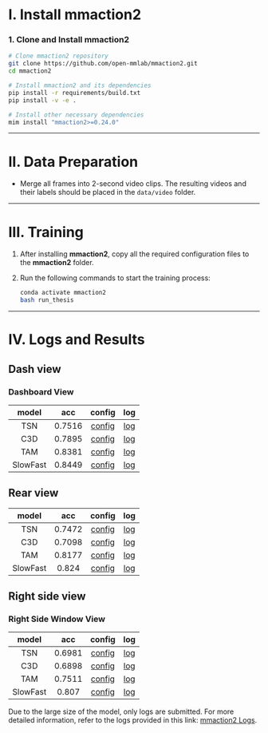 # I. Install mmaction2

### 1. Clone and Install mmaction2

```bash
# Clone mmaction2 repository
git clone https://github.com/open-mmlab/mmaction2.git
cd mmaction2

# Install mmaction2 and its dependencies
pip install -r requirements/build.txt
pip install -v -e .

# Install other necessary dependencies
mim install "mmaction2>=0.24.0"
```

---

# II. Data Preparation

- Merge all frames into 2-second video clips. The resulting videos and their labels should be placed in the `data/video` folder.

---

# III. Training

1. After installing **mmaction2**, copy all the required configuration files to the **mmaction2** folder.

2. Run the following commands to start the training process:

   ```bash
   conda activate mmaction2
   bash run_thesis
   ```

---

# IV. Logs and Results

## Dash view

### Dashboard View

| model    | acc   | config                                                                                                           | log                                                                                                  |
| :------: | :---: | :-------------------------------------------------------------------------------------------------------------: | :--------------------------------------------------------------------------------------------------: |
| TSN      | 0.7516 | [config](configs/recognition/tsn/tsn_imagenet-pretrained-r50_8xb32-1x1x3-100e_kinetics400-rgb_Dashboard.py) | [log](models/tsn/Dashboard/20240704_235148/20240704_235148.log) |
| C3D      | 0.7895 | [config](configs/recognition/c3d/c3d_sports1m-pretrained_8xb30-16x1x1-45e_ucf101-rgb-Dashboard.py) | [log](models/c3d/Dashboard/20240709_015303/20240709_015303.log) |
| TAM      | 0.8381 | [config](configs/recognition/tanet/tanet_imagenet-pretrained-r50_8xb8-dense-1x1x8-100e_kinetics400-rgb-Dashboard.py) | [log](models/tam/Dashboard/20240705_090050/20240705_090050.log) |
| SlowFast | 0.8449 | [config](configs/recognition/slowfast/slowfast_r50_8xb8-4x16x1-256e_kinetics400-rgb-Dashboard.py) | [log](models/slowfast/Dashboard/20240714_004645/20240714_004645.log) |

## Rear view

| model    | acc   | config                                                                                                           | log                                                                                                  |
| :------: | :---: | :-------------------------------------------------------------------------------------------------------------: | :--------------------------------------------------------------------------------------------------: |
| TSN      | 0.7472 | [config](configs/recognition/tsn/tsn_imagenet-pretrained-r50_8xb32-1x1x3-100e_kinetics400-rgb-Rear_view.py) | [log](models/tsn/Rear_view/20240705_002951/20240705_002951.log) |
| C3D      | 0.7098 | [config](configs/recognition/c3d/c3d_sports1m-pretrained_8xb30-16x1x1-45e_ucf101-rgb-Rear_view.py) | [log](models/c3d/Rear_view/20240706_155112/20240706_155112.log) |
| TAM      | 0.8177 | [config](configs/recognition/tanet/tanet_imagenet-pretrained-r50_8xb8-dense-1x1x8-100e_kinetics400-rgb-Rear_view.py) | [log](models/tam/Rear_view/20240705_223345/20240705_223345.log) |
| SlowFast | 0.824  | [config](configs/recognition/slowfast/slowfast_r50_8xb8-4x16x1-256e_kinetics400-rgb-Rear_view.py) | [log](models/slowfast/Rear_view/20240714_033755/20240714_033755.log) |


## Right side view

### Right Side Window View

| model    | acc   | config                                                                                                           | log                                                                                                  |
| :------: | :---: | :-------------------------------------------------------------------------------------------------------------: | :--------------------------------------------------------------------------------------------------: |
| TSN      | 0.6981 | [config](configs/recognition/tsn/tsn_imagenet-pretrained-r50_8xb32-1x1x3-100e_kinetics400-rgb-Righ_side_window.py) | [log](models/tsn/Right_side_window/20240705_010744/20240705_010744.log) |
| C3D      | 0.6898 | [config](configs/recognition/c3d/c3d_sports1m-pretrained_8xb30-16x1x1-45e_ucf101-rgb-Right_side_window.py) | [log](models/c3d/Right_side_window/20240705_213840/20240705_213840.log) |
| TAM      | 0.7511 | [config](configs/recognition/tanet/tanet_imagenet-pretrained-r50_8xb8-dense-1x1x8-100e_kinetics400-rgb-Right_side_window.py) | [log](models/tam/Right_side_window/20240706_011235/20240706_011235.log) |
| SlowFast | 0.807  | [config](configs/recognition/slowfast/slowfast_r50_8xb8-4x16x1-256e_kinetics400-rgb-Right_side_window.py) | [log](models/slowfast/Right_side_window/20240714_062018/20240714_062018.log) |

Due to the large size of the model, only logs are submitted. For more detailed information, refer to the logs provided in this link: [mmaction2 Logs](https://drive.google.com/file/d/1qltb7iWwjwrTkwuXJ_9BESFSIoK4Y6ni/view?usp=sharing).
